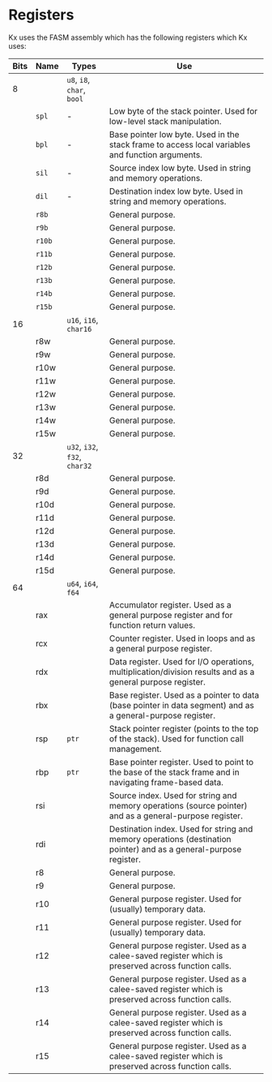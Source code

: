 # Registers

Kx uses the FASM assembly which has the following registers which Kx uses:

| Bits | Name   | Types                         | Use                                                                                                               |
| ---- | ------ | ----------------------------- | ----------------------------------------------------------------------------------------------------------------- |
| 8    |        | `u8`, `i8`, `char`, `bool`    |                                                                                                                   |
|      | `spl`  | -                             | Low byte of the stack pointer. Used for low-level stack manipulation.                                             |
|      | `bpl`  | -                             | Base pointer low byte. Used in the stack frame to access local variables and function arguments.                  |
|      | `sil`  | -                             | Source index low byte. Used in string and memory operations.                                                      |
|      | `dil`  | -                             | Destination index low byte. Used in string and memory operations.                                                 |
|      | `r8b`  |                               | General purpose.                                                                                                  |
|      | `r9b`  |                               | General purpose.                                                                                                  |
|      | `r10b` |                               | General purpose.                                                                                                  |
|      | `r11b` |                               | General purpose.                                                                                                  |
|      | `r12b` |                               | General purpose.                                                                                                  |
|      | `r13b` |                               | General purpose.                                                                                                  |
|      | `r14b` |                               | General purpose.                                                                                                  |
|      | `r15b` |                               | General purpose.                                                                                                  |
| 16   |        | `u16`, `i16`, `char16`        |                                                                                                                   |
|      | r8w    |                               | General purpose.                                                                                                  |
|      | r9w    |                               | General purpose.                                                                                                  |
|      | r10w   |                               | General purpose.                                                                                                  |
|      | r11w   |                               | General purpose.                                                                                                  |
|      | r12w   |                               | General purpose.                                                                                                  |
|      | r13w   |                               | General purpose.                                                                                                  |
|      | r14w   |                               | General purpose.                                                                                                  |
|      | r15w   |                               | General purpose.                                                                                                  |
| 32   |        | `u32`, `i32`, `f32`, `char32` |                                                                                                                   |
|      | r8d    |                               | General purpose.                                                                                                  |
|      | r9d    |                               | General purpose.                                                                                                  |
|      | r10d   |                               | General purpose.                                                                                                  |
|      | r11d   |                               | General purpose.                                                                                                  |
|      | r12d   |                               | General purpose.                                                                                                  |
|      | r13d   |                               | General purpose.                                                                                                  |
|      | r14d   |                               | General purpose.                                                                                                  |
|      | r15d   |                               | General purpose.                                                                                                  |
| 64   |        | `u64`, `i64`, `f64`           |                                                                                                                   |
|      | rax    |                               | Accumulator register. Used as a general purpose register and for function return values.                          |
|      | rcx    |                               | Counter register. Used in loops and as a general purpose register.                                                |
|      | rdx    |                               | Data register. Used for I/O operations, multiplication/division results and as a general purpose register.        |
|      | rbx    |                               | Base register. Used as a pointer to data (base pointer in data segment) and as a general-purpose register.        |
|      | rsp    | `ptr`                         | Stack pointer register (points to the top of the stack). Used for function call management.                       |
|      | rbp    | `ptr`                         | Base pointer register. Used to point to the base of the stack frame and in navigating frame-based data.           |
|      | rsi    |                               | Source index. Used for string and memory operations (source pointer) and as a general-purpose register.           |
|      | rdi    |                               | Destination index. Used for string and memory operations (destination pointer) and as a general-purpose register. |
|      | r8     |                               | General purpose.                                                                                                  |
|      | r9     |                               | General purpose.                                                                                                  |
|      | r10    |                               | General purpose register. Used for (usually) temporary data.                                                      |
|      | r11    |                               | General purpose register. Used for (usually) temporary data.                                                      |
|      | r12    |                               | General purpose register. Used as a calee-saved register which is preserved across function calls.                |
|      | r13    |                               | General purpose register. Used as a calee-saved register which is preserved across function calls.                |
|      | r14    |                               | General purpose register. Used as a calee-saved register which is preserved across function calls.                |
|      | r15    |                               | General purpose register. Used as a calee-saved register which is preserved across function calls.                |
